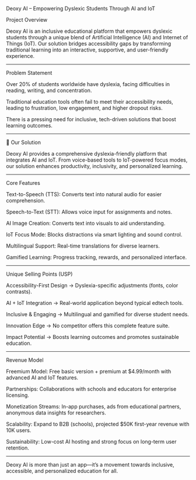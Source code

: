 
Deoxy AI – Empowering Dyslexic Students Through AI and IoT

Project Overview

Deoxy AI is an inclusive educational platform that empowers dyslexic students through a unique blend of Artificial Intelligence (AI) and Internet of Things (IoT). Our solution bridges accessibility gaps by transforming traditional learning into an interactive, supportive, and user-friendly experience.


---

 Problem Statement

Over 20% of students worldwide have dyslexia, facing difficulties in reading, writing, and concentration.

Traditional education tools often fail to meet their accessibility needs, leading to frustration, low engagement, and higher dropout risks.

There is a pressing need for inclusive, tech-driven solutions that boost learning outcomes.



---

🚀 Our Solution

Deoxy AI provides a comprehensive dyslexia-friendly platform that integrates AI and IoT. From voice-based tools to IoT-powered focus modes, our solution enhances productivity, inclusivity, and personalized learning.


---

 Core Features

 Text-to-Speech (TTS): Converts text into natural audio for easier comprehension.

Speech-to-Text (STT): Allows voice input for assignments and notes.

AI Image Creation: Converts text into visuals to aid understanding.

 IoT Focus Mode: Blocks distractions via smart lighting and sound control.

 Multilingual Support: Real-time translations for diverse learners.

 Gamified Learning: Progress tracking, rewards, and personalized interface.



---

 Unique Selling Points (USP)

Accessibility-First Design → Dyslexia-specific adjustments (fonts, color contrasts).

AI + IoT Integration → Real-world application beyond typical edtech tools.

Inclusive & Engaging → Multilingual and gamified for diverse student needs.

Innovation Edge → No competitor offers this complete feature suite.

Impact Potential → Boosts learning outcomes and promotes sustainable education.



---

 Revenue Model

Freemium Model: Free basic version + premium at $4.99/month with advanced AI and IoT features.

Partnerships: Collaborations with schools and educators for enterprise licensing.

Monetization Streams: In-app purchases, ads from educational partners, anonymous data insights for researchers.

Scalability: Expand to B2B (schools), projected $50K first-year revenue with 10K users.

Sustainability: Low-cost AI hosting and strong focus on long-term user retention.



---

Deoxy AI is more than just an app—it’s a movement towards inclusive, accessible, and personalized education for all.
